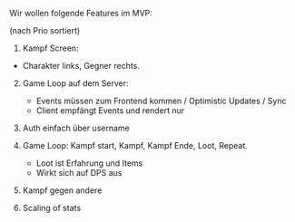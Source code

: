 Wir wollen folgende Features im MVP:

(nach Prio sortiert)

1. Kampf Screen:

- Charakter links, Gegner rechts.

2. Game Loop auf dem Server:

   - Events müssen zum Frontend kommen / Optimistic Updates / Sync
   - Client empfängt Events und rendert nur

3. Auth einfach über username

4. Game Loop: Kampf start, Kampf, Kampf Ende, Loot, Repeat.

   - Loot ist Erfahrung und Items
   - Wirkt sich auf DPS aus

5. Kampf gegen andere

6. Scaling of stats
